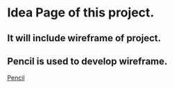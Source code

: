 # Idea Page of this project.

## It will include wireframe of project.

## Pencil is used to develop wireframe. 

[Pencil](http://pencil.evolus.vn/)